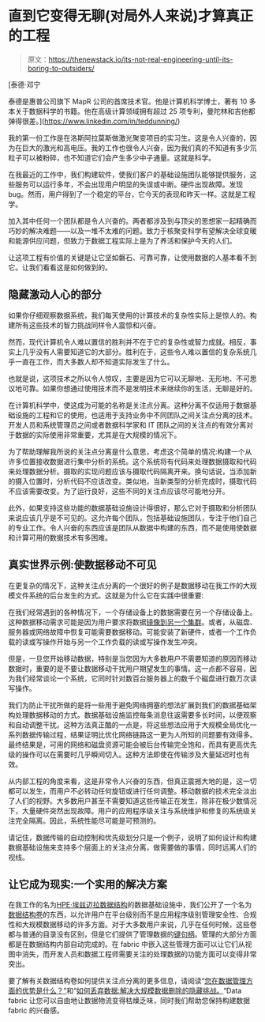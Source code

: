 # 直到它变得无聊(对局外人来说)才算真正的工程

> 原文：<https://thenewstack.io/its-not-real-engineering-until-its-boring-to-outsiders/>

[](https://www.linkedin.com/in/teddunning/)

 [泰德·邓宁

泰德是惠普公司旗下 MapR 公司的首席技术官。他是计算机科学博士，著有 10 多本关于数据科学的书籍。他在高级计算领域拥有超过 25 项专利，曼陀林和吉他都弹得很差。](https://www.linkedin.com/in/teddunning/) [](https://www.linkedin.com/in/teddunning/)

我的第一份工作是在洛斯阿拉莫斯做激光聚变项目的实习生。这是令人兴奋的，因为在巨大的激光和高电压。我的工作也很令人兴奋，因为我们真的不知道有多少氘粒子可以被粉碎，也不知道它们会产生多少中子通量。这就是科学。

在我最近的工作中，我们构建软件，使我们客户的基础设施团队能够提供服务，这些服务可以运行多年，不会出现用户明显的失误或中断。硬件出现故障。发现 bug。然而，用户得到了一个稳定的平台，它今天的表现和昨天一样。这就是工程学。

加入其中任何一个团队都是令人兴奋的。两者都涉及到与顶尖的思想家一起精确而巧妙的解决难题——以及一堆不太难的问题。致力于核聚变科学有望解决全球变暖和能源供应问题，但致力于数据工程实际上是为了养活和保护今天的人们。

让这项工程有价值的关键是让它坚如磐石、可靠可靠，让使用数据的人基本看不到它。让我们看看这是如何做到的。

## 隐藏激动人心的部分

如果你仔细观察数据系统，我们每天使用的计算技术的复杂性实际上是惊人的。构建所有这些技术的智力挑战同样令人震惊和兴奋。

然而，现代计算机令人难以置信的胜利并不在于它的复杂性或智力成就。相反，事实上几乎没有人需要知道它的大部分。胜利在于，这些令人难以置信的复杂系统几乎一直在工作，而大多数人却不知道实际发生了什么。

也就是说，这项技术之所以令人惊叹，主要是因为它可以无聊地、无形地、不可思议地可靠。如果你想通过使用技术而不是发明技术来继续你的生活，无聊是好的。

在计算机科学中，使这成为可能的名称是关注点分离。这种分离不仅适用于数据基础设施的工程和它的使用，也适用于支持业务中不同团队之间关注点分离的技术。开发人员和系统管理员之间或者数据科学家和 IT 团队之间的关注点的有效分离对于数据的实际使用非常重要，尤其是在大规模的情况下。

为了帮助理解我所说的关注点分离是什么意思，考虑这个简单的情况:构建一个从许多位置接收数据进行集中分析的系统。这个系统将有代码来处理数据摄取和代码来处理数据分析。摄取的实现问题应该与摄取代码隔离开来。换句话说，当添加新的摄入位置时，分析代码不应该改变。类似地，当新类型的分析完成时，摄取代码不应该需要改变。为了运行良好，这些不同的关注点应该尽可能地分开。

此外，如果支持这些功能的数据基础设施设计得很好，那么它对于摄取和分析团队来说应该几乎是不可见的。这允许每个团队，包括基础设施团队，专注于他们自己的专业工作。令人兴奋的东西应该是团队从数据中构建的东西，而不是使用使数据和计算可用的数据技术有多困难。

## 真实世界示例:使数据移动不可见

在更复杂的情况下，这种关注点分离的一个很好的例子是数据移动在我工作的大规模文件系统的后台发生的方式。这就是为什么它在实践中很重要:

在我们经常遇到的各种情况下，一个存储设备上的数据需要在另一个存储设备上。这种数据移动需求可能是因为用户要求将数据[镜像到另一个集群](https://www.cio.com/article/3601695/two-way-traffic-at-the-edge-a-guide-for-edge-to-core-computing.html)。或者，从磁盘、服务器或网络故障中恢复可能需要数据移动。可能安装了新硬件，或者一个工作负载的读或写操作开始与另一个工作负载的读或写操作发生冲突。

但是，一旦您开始移动数据，特别是当您因为大多数用户不需要知道的原因而移动数据时，重要的是不要让数据移动干扰用户期望发生的事情。这一点都不容易，因为我们经常谈论一个系统，它同时针对数百台服务器上的数千个磁盘进行数万次读写操作。

我们为防止干扰所做的是将一些用于避免网络拥塞的想法扩展到我们的数据基础架构处理数据移动的方式。数据基础设施监控每条消息往返需要多长时间，以便观察和自动调整干扰。这种方法真正酷的一点是，将这些想法应用于大规模全局优化一系列数据传输过程，结果证明比优化网络链路这一更为人所知的问题要有效得多。最终结果是，可用的网络和磁盘资源可能会被后台传输完全饱和，而具有更高优先级的操作可以在需要时几乎瞬间切入。这种方法即使在传输涉及大量延迟时也有效。

从内部工程的角度来看，这是非常令人兴奋的东西，但真正震撼大地的是，这一切都可以发生，而用户不必转动任何旋钮或进行任何调整。移动数据的技术完全淡出了人们的视野。大多数用户甚至不需要知道这些传输正在发生，除非在极少数情况下，大量硬件突然出现故障。用户的应用程序级关注与系统维护和修复的系统级关注完全隔离。因此，系统性能尽可能是可预测的。

请记住，数据传输的自动控制和优先级划分只是一个例子，说明了如何设计和构建数据基础设施来支持多个层面上的关注点分离，做需要做的事情，同时远离人们的视线。

## 让它成为现实:一个实用的解决方案

在我工作的名为[HPE·埃兹迈拉数据结构](https://www.hpe.com/us/en/software/data-fabric.html)的数据基础设施中，我们公开了一个名为[数据结构卷](https://docs.datafabric.hpe.com/62/AdministratorGuide/c_managing_data_with_volumes.html)的东西，以允许用户在平台级别而不是应用程序级别管理安全性、合规性和大规模数据移动的许多方面。对于大多数用户来说，几乎在任何时候，这些卷都与普通的目录没有区别，但是它们提供了管理数据的[键句柄](https://community.hpe.com/t5/HPE-Ezmeral-Uncut/What-s-your-superpower-for-data-management/ba-p/7100920#.YDNEi-lKhE4)。管理的大部分方面都是在数据结构内部自动完成的。在 fabric 中嵌入这些管理方面可以让它们从视图中消失，而开发人员和数据工程师需要关注的处理数据的功能方面可以变得非常突出。

要了解有关数据结构卷如何提供关注点分离的更多信息，请阅读“[您在数据管理方面的优势是什么？”](https://community.hpe.com/t5/HPE-Ezmeral-Uncut/What-s-your-superpower-for-data-management/ba-p/7100920#.YIJKK-lKhE4)和“[如何丢弃数据:解决大规模数据删除的隐藏挑战。](https://www.cio.com/article/3613933/how-to-discard-data-solving-the-hidden-challenge-of-large-scale-data-deletion.html?utm_source=thenewstack&utm_medium=website&utm_campaign=platform)“Data fabric 让您可以自由地让数据物流变得枯燥乏味，同时我们帮助您保持构建数据 fabric 的兴奋感。

<svg xmlns:xlink="http://www.w3.org/1999/xlink" viewBox="0 0 68 31" version="1.1"><title>Group</title> <desc>Created with Sketch.</desc></svg>